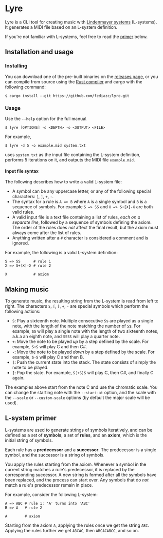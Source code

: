 # Lyre

Lyre is a CLI tool for creating music with [Lindenmayer systems](https://en.wikipedia.org/wiki/L-system) (L-systems). It generates a MIDI file based on an L-system definition.

If you're not familiar with L-systems, feel free to read the [primer](#l-system-primer) below.

## Installation and usage

### Installing

You can download one of the pre-built binaries on the [releases page](https://github.com/fediazc/lyre/releases), or you can compile from source using the [Rust compiler](https://www.rust-lang.org/tools/install) and cargo with the following command:

```shell
$ cargo install --git https://github.com/fediazc/lyre.git
```

### Usage

Use the `--help` option for the full manual.

```shell
$ lyre [OPTIONS] -d <DEPTH> -o <OUTPUT> <FILE>
```

For example,

```shell
$ lyre -d 5 -o example.mid system.txt
```

uses `system.txt` as the input file containing the L-system definition, performs 5 iterations on it, and outputs the MIDI file `example.mid`.

#### Input file syntax

The following describes how to write a valid L-system file:

- A symbol can be any uppercase letter, or any of the following special characters: `[`, `]`, `+`, `-`.
- The syntax for a rule is `A => B` where `A` is a single symbol and `B` is a sequence of symbols. For example `S => SS` and `X => S+[X]-X` are both valid rules.
- A valid input file is a text file containing a list of rules, _each on a separate line_, followed by a sequence of symbols defining the axiom. The order of the rules does _not_ affect the final result, but the axiom must always come after the list of rules.
- Anything written after a `#` character is considered a comment and is ignored.

For example, the following is a valid L-system definition:

```
S => SS      # rule 1
X => S+[X]-X # rule 2

X            # axiom
```

## Making music

To generate music, the resulting string from the L-system is read from left to right. The characters `S`, `[`, `]`, `+`, `-` are special symbols which perform the following actions:

- `S`: Play a sixteenth note. Multiple consecutive `S`s are played as a single note, with the length of the note matching the number of `S`s. For example, `SS` will play a single note with the length of two sixteenth notes, a.k.a an eighth note, and `SSSS` will play a quarter note.
- `+`: Move the note to be played _up_ by a step defined by the scale. For example, `S+S` will play C and then C#.
- `-`: Move the note to be played _down_ by a step defined by the scale. For example, `S-S` will play C and then B.
- `[`: Push the current state into the stack. The state consists of simply the note to be played.
- `]`: Pop the state. For example, `S[+S]S` will play C, then C#, and finally C again.

The examples above start from the note C and use the chromatic scale. You can change the starting note with the `--start-at` option, and the scale with the `--scale` or `--custom-scale` options (by default the major scale will be used).

## L-system primer

L-systems are used to generate strings of symbols iteratively, and can be defined as a set of **symbols**, a set of **rules**, and an **axiom**, which is the initial string of symbols.

Each rule has a **predecessor** and a **successor**. The predecessor is a single symbol, and the successor is a string of symbols.

You apply the rules starting from the axiom. Whenever a symbol in the current string matches a rule's predecessor, it is replaced by the corresponding successor. A new string is formed after all the symbols have been replaced, and the process can start over. Any symbols that do _not_ match a rule's predecessor remain in place.

For example, consider the following L-system:

```
A => ABC # rule 1: 'A' turns into 'ABC'
B => A   # rule 2

A        # axiom
```

Starting from the axiom `A`, applying the rules once we get the string `ABC`. Applying the rules further we get `ABCAC`, then `ABCACABCC`, and so on.
